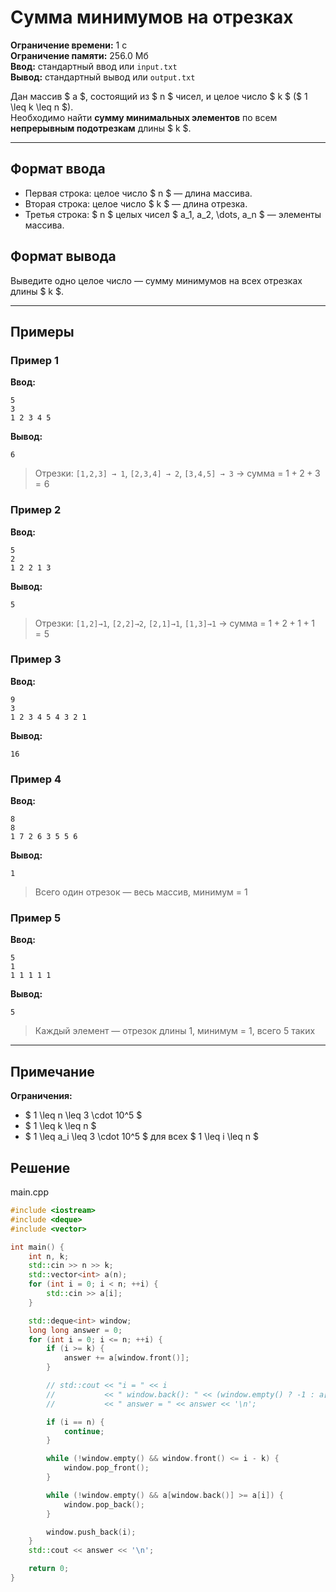 # Сумма минимумов на отрезках

**Ограничение времени:** 1 с  
**Ограничение памяти:** 256.0 Мб  
**Ввод:** стандартный ввод или `input.txt`  
**Вывод:** стандартный вывод или `output.txt`

Дан массив $ a $, состоящий из $ n $ чисел, и целое число $ k $ ($ 1 \leq k \leq n $).  
Необходимо найти **сумму минимальных элементов** по всем **непрерывным подотрезкам** длины $ k $.

---

## Формат ввода

- Первая строка: целое число $ n $ — длина массива.  
- Вторая строка: целое число $ k $ — длина отрезка.  
- Третья строка: $ n $ целых чисел $ a_1, a_2, \dots, a_n $ — элементы массива.

## Формат вывода

Выведите одно целое число — сумму минимумов на всех отрезках длины $ k $.

---

## Примеры

### Пример 1

**Ввод:**
```
5
3
1 2 3 4 5
```

**Вывод:**
```
6
```

> Отрезки: `[1,2,3] → 1`, `[2,3,4] → 2`, `[3,4,5] → 3` → сумма = $1 + 2 + 3 = 6$

### Пример 2

**Ввод:**
```
5
2
1 2 2 1 3
```

**Вывод:**
```
5
```

> Отрезки: `[1,2]→1`, `[2,2]→2`, `[2,1]→1`, `[1,3]→1` → сумма = $1+2+1+1=5$

### Пример 3

**Ввод:**
```
9
3
1 2 3 4 5 4 3 2 1
```

**Вывод:**
```
16
```

### Пример 4

**Ввод:**
```
8
8
1 7 2 6 3 5 5 6
```

**Вывод:**
```
1
```

> Всего один отрезок — весь массив, минимум = 1

### Пример 5

**Ввод:**
```
5
1
1 1 1 1 1
```

**Вывод:**
```
5
```

> Каждый элемент — отрезок длины 1, минимум = 1, всего 5 таких

---

## Примечание

**Ограничения:**

- $ 1 \leq n \leq 3 \cdot 10^5 $
- $ 1 \leq k \leq n $
- $ 1 \leq a_i \leq 3 \cdot 10^5 $ для всех $ 1 \leq i \leq n $
## Решение

main.cpp
```cpp
#include <iostream>
#include <deque>
#include <vector>

int main() {
    int n, k;
    std::cin >> n >> k;
    std::vector<int> a(n);
    for (int i = 0; i < n; ++i) {
        std::cin >> a[i];
    }

    std::deque<int> window;
    long long answer = 0;
    for (int i = 0; i <= n; ++i) {
        if (i >= k) {
            answer += a[window.front()];
        }

        // std::cout << "i = " << i 
        //           << " window.back(): " << (window.empty() ? -1 : a[window.front()])
        //           << " answer = " << answer << '\n';

        if (i == n) {
            continue;
        }

        while (!window.empty() && window.front() <= i - k) {
            window.pop_front();
        }

        while (!window.empty() && a[window.back()] >= a[i]) {
            window.pop_back();
        }

        window.push_back(i);
    }
    std::cout << answer << '\n';

    return 0;
}
```
